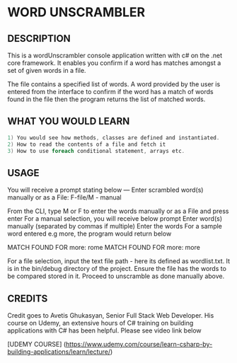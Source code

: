 # WORD UNSCRAMBLER


## DESCRIPTION

This is a wordUnscrambler console application written with c# on the .net core framework.
It enables you confirm if a word has matches amongst a set of given words in a file.

The file contains a specified list of words. A word provided by the user is entered from the interface to confirm if the word has a match of words found in the file then the program returns the list of matched words.

## WHAT YOU WOULD LEARN

```C#
1) You would see how methods, classes are defined and instantiated.
2) How to read the contents of a file and fetch it
3) How to use foreach conditional statement, arrays etc.
```

## USAGE

You will receive a prompt stating below —
Enter scrambled word(s) manually or as a File: F-file/M - manual

From the CLI, type M or F to enter the words manually or as a File and press enter
For a manual selection, you will receive below prompt
Enter word(s) manually (separated by commas if multiple)
Enter the words 
For a sample word entered e.g more, the program would return below

MATCH FOUND FOR more: rome
MATCH FOUND FOR more: more

For a file selection, input the text file path - here its defined as wordlist.txt. It is in the bin/debug directory of the project. 
Ensure the file has the words to be compared stored in it. 
Proceed to unscramble as done manually above.


## CREDITS

Credit goes to Avetis Ghukasyan, Senior Full Stack Web Developer. His course on Udemy, an extensive hours of C# training on building applications with C# has been helpful. Please see video link below

[UDEMY COURSE] (https://www.udemy.com/course/learn-csharp-by-building-applications/learn/lecture/)
